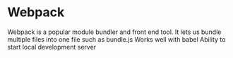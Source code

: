 # Webpack
Webpack is a popular module bundler and front end tool.
It lets us bundle multiple files into one file such as bundle.js
Works well with babel
Ability to start local development server